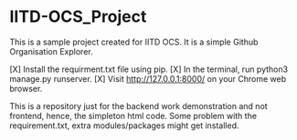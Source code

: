 # IITD-OCS_Project

This is a sample project created for IITD OCS. It is a simple Github Organisation Explorer.

[X] Install the requirment.txt file using pip.
[X] In the terminal, run python3 manage.py runserver.
[X] Visit http://127.0.0.1:8000/ on your Chrome web browser.

This is a repository just for the backend work demonstration and not frontend, hence, the simpleton html code. 
Some problem with the requirement.txt, extra modules/packages might get installed.